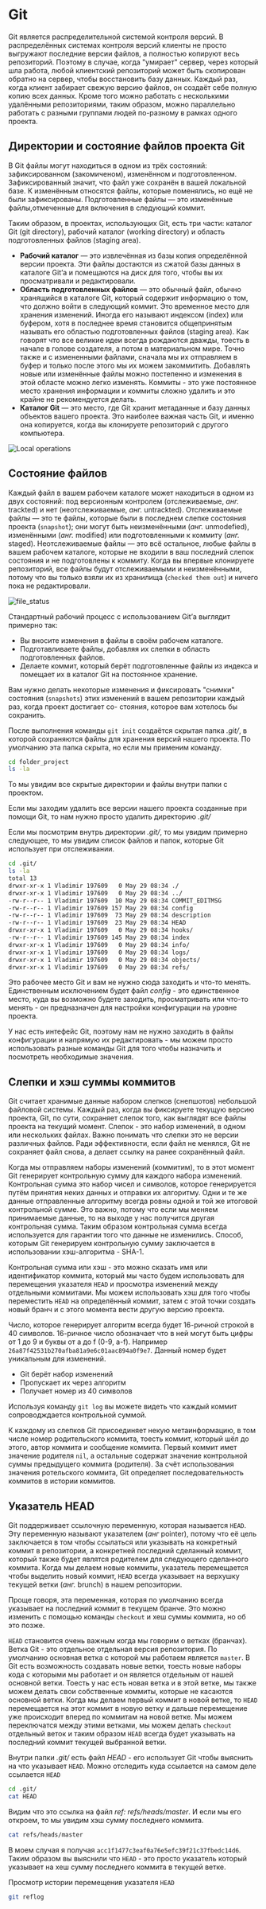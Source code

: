 # Git

Git является распределительной системой контроля версий. В распределённых системах контроля версий клиенты не просто выгружают последние версии файлов, а полностью копируют весь репозиторий. Поэтому в случае, когда "умирает" сервер, через который шла работа, любой клиентский репозиторий может быть скопирован обратно на сервер, чтобы восстановить базу данных. Каждый раз, когда клиент забирает свежую версию файлов, он создаёт себе полную копию всех данных. Кроме того можно работать с несколькими удалёнными репозиториями, таким образом, можно параллельно работать с разными группами людей по-разному в рамках одного проекта.

## Директории и состояние файлов проекта Git

В Git файлы могут находиться в одном из трёх состояний: зафиксированном (закомиченом), изменённом и подготовленном. Зафиксированный значит, что файл уже сохранён в вашей локальной базе. К изменённым относятся файлы, которые поменялись, но ещё не были зафиксированы. Подготовленные файлы — это изменённые файлы,отмеченные для включения в следующий коммит.

Таким образом, в проектах, использующих Git, есть три части: каталог Git (git directory), рабочий каталог (working directory) и область подготовленных файлов (staging area).

* **Рабочий каталог** — это извлечённая из базы копия определённой версии проекта. Эти файлы достаются из сжатой базы данных в каталоге Git’а и помещаются на диск для того, чтобы вы их просматривали и редактировали.
* **Область подготовленных файлов** — это обычный файл, обычно хранящийся в каталоге Git, который содержит информацию о том, что должно войти в следующий коммит. Это временное место для хранения изменений. Иногда его называют индексом (index) или буфером, хотя в последнее время становится общепринятым называть его областью подготовленных файлов (staging area). Как говорят что все великие идеи всегда рождаются дважды, тоесть в начале в голове создателя, а потом в материальном мире. Точно также и с измененными файлами, сначала мы их отправляем в буфер и только после этого мы их можем закоммитить. Добавлять новые или изменённые файлы можно постепенно и изменения в этой областе можно легко изменять. Коммиты - это уже постоянное место хранения информации и коммиты сложно удалить и это крайне не рекомендуется делать. 
* **Каталог Git** — это место, где Git хранит метаданные и базу данных объектов вашего проекта. Это наиболее важная часть Git, и именно она копируется, когда вы клонируете репозиторий с другого компьютера.

![Local operations](assets/docs/ru/web/06_tools/vcs/git/local_operations.png)

## Состояние файлов 

Каждый файл в вашем рабочем каталоге может находиться в одном из двух состояний: под версионным контролем (отслеживаемые, *анг.* trackted) и нет (неотслеживаемые, *анг.* untrackted). Отслеживаемые файлы — это те файлы, которые были в последнем слепке состояния проекта (`snapshot`); они могут быть неизменёнными (*анг.* unmodefied), изменёнными (*анг.* modified) или подготовленными к коммиту (*анг.* staged). Неотслеживаемые файлы — это всё остальное, любые файлы в вашем рабочем каталоге, которые не входили в ваш последний слепок состояния и не подготовлены к коммиту. Когда вы впервые клонируете репозиторий, все файлы будут отслеживаемыми и неизменёнными, потому что вы только взяли их из хранилища (`checked them out`) и ничего пока не редактировали.

![file_status](assets/docs/ru/web/06_tools/vcs/git/file_status.png)

Стандартный рабочий процесс с использованием Git’а выглядит примерно так:

* Вы вносите изменения в файлы в своём рабочем каталоге.
* Подготавливаете файлы, добавляя их слепки в область подготовленных файлов.
* Делаете коммит, который берёт подготовленные файлы из индекса и помещает их в каталог Git на постоянное хранение.

Вам нужно делать некоторые изменения и фиксировать "снимки" состояния (`snapshots`) этих изменений в вашем репозитории каждый раз, когда проект достигает со- стояния, которое вам хотелось бы сохранить.

После выполнения команды `git init` создаётся скрытая папка *.git/*, в которой сохраняются файлы для хранения версий нашего проекта. По умолчанию эта папка скрыта, но если мы применим команду.

```bash
cd folder_project
ls -la
```

То мы увидим все скрытые директории и файлы внутри папки с проектом.

Если мы заходим удалить все версии нашего проекта созданные при помощи Git, то нам нужно просто удалить директорию *.git/*

Если мы посмотрим внутрь директории *.git/*, то мы увидим примерно следующее, то мы увидим список файлов и папок, которые Git использует при отслеживании.

```bash
cd .git/
ls -la
total 13
drwxr-xr-x 1 Vladimir 197609   0 May 29 08:34 ./
drwxr-xr-x 1 Vladimir 197609   0 May 29 08:34 ../
-rw-r--r-- 1 Vladimir 197609  10 May 29 08:34 COMMIT_EDITMSG
-rw-r--r-- 1 Vladimir 197609 157 May 29 08:34 config
-rw-r--r-- 1 Vladimir 197609  73 May 29 08:34 description
-rw-r--r-- 1 Vladimir 197609  23 May 29 08:34 HEAD
drwxr-xr-x 1 Vladimir 197609   0 May 29 08:34 hooks/
-rw-r--r-- 1 Vladimir 197609 145 May 29 08:34 index
drwxr-xr-x 1 Vladimir 197609   0 May 29 08:34 info/
drwxr-xr-x 1 Vladimir 197609   0 May 29 08:34 logs/
drwxr-xr-x 1 Vladimir 197609   0 May 29 08:34 objects/
drwxr-xr-x 1 Vladimir 197609   0 May 29 08:34 refs/
```

Это рабочее место Git и вам не нужно сюда заходить и что-то менять. Единственным исключением будет файл *config* - это единственное место, куда вы возможно будете заходить, просматривать или что-то менять - он предназначен для настройки конфигурации на уровне проекта.

У нас есть интефейс Git, поэтому нам не нужно заходить в файлы конфигурации и напрямую их редактировать - мы можем просто использовать разные команды Git для того чтобы назначить и посмотреть необходимые значения.

## Слепки и хэш суммы коммитов

Git считает хранимые данные набором слепков (снепшотов) небольшой файловой системы. Каждый раз, когда вы фиксируете текущую версию проекта, Git, по сути, сохраняет слепок того, как выглядят все файлы проекта на текущий момент. Слепок - это набор изменений, в одном или нескольких файлах. Важно понимать что слепки это не версии различных файлов. Ради эффективности, если файл не менялся, Git не сохраняет файл снова, а делает ссылку на ранее сохранённый файл.

Когда мы отправляем наборы изменений (коммитим), то в этот момент Git генерирует контрольную сумму для каждого набора изменений. Контрольная сумма это набор чисел и символов, которое генерируется путём принятия неких данных и отправки их алгоритму. Одни и те же данные отправленные алгоритму всегда ровны одной и той же итоговой контрольной сумме. Это важно, потому что если мы меняем принимаемые данные, то на выходе у нас получится другая контрольная сумма. Таким образом контрольная сумма всегда используется для гарантии того что данные не изменились. Способ, которым Git генерируем контрольную сумму заключается в использовании хэш-алгоритма - SHA-1.

Контрольная сумма или хэш - это можно сказать имя или идентификатор коммита, который мы часто будем использовать для перемещения указателя `HEAD` и просмотра изменений между отдельными коммитами. Мы можем использовать хэш для того чтобы переместить `HEAD` на определённый коммит, затем с этой точки создать новый бранч и с этого момента вести другую версию проекта.

Число, которое генерирует алгоритм всегда будет 16-ричной строкой в 40 символов. 16-ричное число обозначает что в ней могут быть цифры от 1 до 9 и буквы от a до f (0-9, a-f). Например `26a87f42531b270afba81a9e6c01aac894a0f9e7`. Данный номер будет уникальным для изменений.

* Git берёт набор изменений
* Пропускает их через алгоритм
* Получает номер из 40 символов

Используя команду `git log` вы можете видеть что каждый коммит сопроводждается контрольной суммой.

К каждому из слепков Git присоединяет некую метаинформацию, в том числе номер родительского коммита, тоесть коммит, который шёл до этого, автор коммита и сообщение коммита. Первый коммит имет значение родителя `nil`, а остальные содержат значение контрольной суммы предыдущего коммита (родителя). За счёт использования значения ротельского коммита, Git определяет последовательность коммитов в истории коммитов.

## Указатель HEAD

Git поддерживает ссылочную переменную, которая называется `HEAD`. Эту переменную называют указателем (*анг* pointer), потому что её цель заключается в том чтобы ссылаться или указывать на конкретный коммит в репозитории, а конкретней последний сделанный коммит, который также будет являтся родителем для следующего сделанного коммита. Когда мы делаем новые коммиты, указатель перемещается чтобы выделить новый коммит, `HEAD` всегда указывает на верхушку текущей ветки (*анг.* brunch) в нашем репозитории.

Проще говоря, эта переменная, которая по умолчанию всегда указывает на последний коммит в текущем бранче. Это можно изменить с помощью команды `checkout` и хеш суммы коммита, но об это позже.

`HEAD` становится очень важным когда мы говорим о ветках (бранчах). Ветка Git - это отдельное отдельная версия репозитория. По умолчанию основная ветка с которой мы работаем является `master`. В Git есть возможность создавать новые ветки, тоесть новые наборы кода с которыми мы работает и он является отдельным от нашей основной ветки. Тоесть у нас есть новая ветка и в этой ветке, мы также можем делать свои собственные коммиты, которые не касаются основной ветки. Когда мы делаем первый коммит в новой ветке, то `HEAD` перемещается на этот коммит в новую ветку и дальше перемещение уже происходит вперед по коммитам на новой ветке. Мы можем переключатся между этими ветками, мы можем делать `checkout` отдельный веток и таким образом `HEAD` всегда будет указывать на последний коммит текущей выбранной ветки.

Внутри папки *.git/* есть файл *HEAD* - его использует Git чтобы выяснить на что указывает `HEAD`. Можно отследить куда ссылается на самом деле ссылается `HEAD`

```bash
cd .git/
cat HEAD
```

Видим что это ссылка на файл *ref: refs/heads/master*. И если мы его откроем, то мы увидим хэш сумму последнего коммита.

```bash
cat refs/heads/master
```

В моем случая я получая `acc1f1477c3eaf0a76e5efc39f21c37fbedc14d6`. Таким образом вы выяснили что `HEAD` - это просто указатель который указывает на хеш сумму последнего коммита в текущей ветке.

Просмотр истории перемещения указателя `HEAD`

```bash
git reflog
```